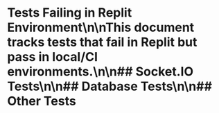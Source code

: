 # Tests Failing in Replit Environment\n\nThis document tracks tests that fail in Replit but pass in local/CI environments.\n\n## Socket.IO Tests\n\n## Database Tests\n\n## Other Tests
